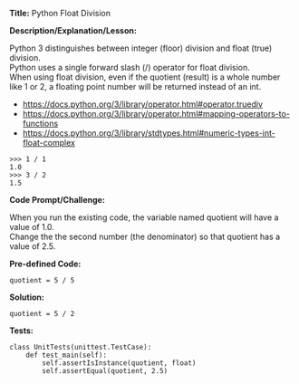 __Title:__  Python Float Division

__Description/Explanation/Lesson:__

Python 3 distinguishes between integer (floor) division and float (true) division.  
Python uses a single forward slash (/) operator for float division.  
When using float division, even if the quotient (result) is a whole number like 1 or 2, a floating point number will be returned instead of an int.  
- https://docs.python.org/3/library/operator.html#operator.truediv
- https://docs.python.org/3/library/operator.html#mapping-operators-to-functions
- https://docs.python.org/3/library/stdtypes.html#numeric-types-int-float-complex
```
>>> 1 / 1
1.0
>>> 3 / 2
1.5
```

__Code Prompt/Challenge:__

When you run the existing code, the variable named quotient will have a value of 1.0.  
Change the the second number (the denominator) so that quotient has a value of 2.5.

__Pre-defined Code:__
```
quotient = 5 / 5
```

__Solution:__
```
quotient = 5 / 2
```

__Tests:__
```
class UnitTests(unittest.TestCase):
    def test_main(self):
        self.assertIsInstance(quotient, float)
        self.assertEqual(quotient, 2.5)
```
